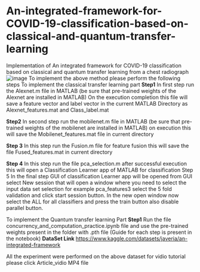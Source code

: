 # An-integrated-framework-for-COVID-19-classification-based-on-classical-and-quantum-transfer-learning
Implementation of An integrated framework for COVID-19 classification based on classical and quantum transfer learning from a chest radiograph
![image](https://github.com/user-attachments/assets/c50bb09b-1378-4dd6-ba8e-ef5dd6aa70fc)
To implement the above method please perform the following steps
To implement the classical transfer learning part
**Step1**
In first step run the Alexnet.m file in MATLAB (be sure that pre-trained weights of the Alexnet are installed in MATLAB)
On the execution completion this file will save a feature vector and label vector in the current MATLAB Directory as Alexnet_features.mat and Class_label.mat

**Step2**
In second step run the mobilenet.m file in MATLAB (be sure that pre-trained weights of the mobilenet are installed in MATLAB) on execution this will save the Mobilenet_features.mat file in current directory

**Step 3**
In this step run the Fusion.m file for feature fusion this will save the file Fused_features.mat in current directory

**Step 4**
In this step run the file pca_selection.m after successful execution this will open a Classification Learner app of MATLAB for classification 
Step 5
In the final step GUI of classification Learner app will be opened from GUI select New session that will open a window where you need to select the input data set selection for example pca_features3 select the 5 fold validation and click start session button. In the new open window now select the ALL for all classifiers and press the train button also disable parallel button.

To implement the Quantum transfer learning Part
**Step1**
Run the file concurrency_and_computation_practice.ipynb file and use the pre-trained weights present in the folder with .pth file (Guide for each step is present in the notebook)
**DataSet Link**
https://www.kaggle.com/datasets/javeria/an-integrated-framework

All the experiment were performed on the above dataset for vidio tutorial please click Article_vidio MP4 file
